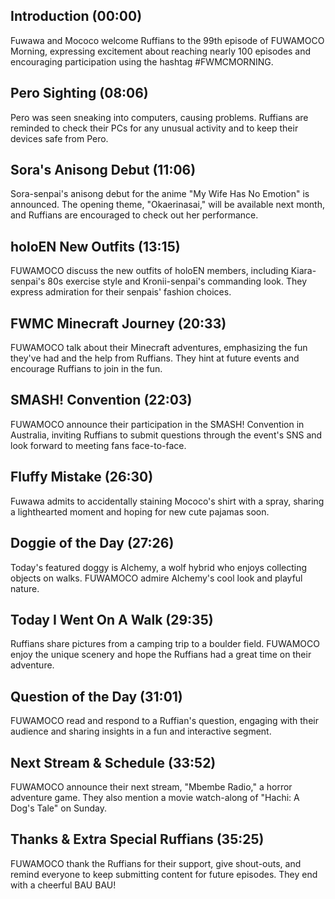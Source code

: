 ## Introduction (00:00)

Fuwawa and Mococo welcome Ruffians to the 99th episode of FUWAMOCO Morning, expressing excitement about reaching nearly 100 episodes and encouraging participation using the hashtag #FWMCMORNING.

## Pero Sighting (08:06)

Pero was seen sneaking into computers, causing problems. Ruffians are reminded to check their PCs for any unusual activity and to keep their devices safe from Pero.

## Sora's Anisong Debut (11:06)

Sora-senpai's anisong debut for the anime "My Wife Has No Emotion" is announced. The opening theme, "Okaerinasai," will be available next month, and Ruffians are encouraged to check out her performance.

## holoEN New Outfits (13:15)

FUWAMOCO discuss the new outfits of holoEN members, including Kiara-senpai's 80s exercise style and Kronii-senpai's commanding look. They express admiration for their senpais' fashion choices.

## FWMC Minecraft Journey (20:33)

FUWAMOCO talk about their Minecraft adventures, emphasizing the fun they've had and the help from Ruffians. They hint at future events and encourage Ruffians to join in the fun.

## SMASH! Convention (22:03)

FUWAMOCO announce their participation in the SMASH! Convention in Australia, inviting Ruffians to submit questions through the event's SNS and look forward to meeting fans face-to-face.

## Fluffy Mistake (26:30)

Fuwawa admits to accidentally staining Mococo's shirt with a spray, sharing a lighthearted moment and hoping for new cute pajamas soon.

## Doggie of the Day (27:26)

Today's featured doggy is Alchemy, a wolf hybrid who enjoys collecting objects on walks. FUWAMOCO admire Alchemy's cool look and playful nature.

## Today I Went On A Walk (29:35)

Ruffians share pictures from a camping trip to a boulder field. FUWAMOCO enjoy the unique scenery and hope the Ruffians had a great time on their adventure.

## Question of the Day (31:01)

FUWAMOCO read and respond to a Ruffian's question, engaging with their audience and sharing insights in a fun and interactive segment.

## Next Stream & Schedule (33:52)

FUWAMOCO announce their next stream, "Mbembe Radio," a horror adventure game. They also mention a movie watch-along of "Hachi: A Dog's Tale" on Sunday.

## Thanks & Extra Special Ruffians (35:25)

FUWAMOCO thank the Ruffians for their support, give shout-outs, and remind everyone to keep submitting content for future episodes. They end with a cheerful BAU BAU!
